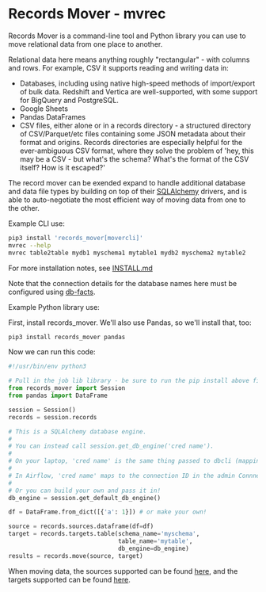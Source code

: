 # Records Mover - mvrec

Records Mover is a command-line tool and Python library you can
use to move relational data from one place to another.

Relational data here means anything roughly "rectangular" - with
columns and rows.  For example, CSV it supports reading and writing
data in:

* Databases, including using native high-speed methods of
  import/export of bulk data.  Redshift and Vertica are
  well-supported, with some support for BigQuery and PostgreSQL.
* Google Sheets
* Pandas DataFrames
* CSV files, either alone or in a records directory - a structured
  directory of CSV/Parquet/etc files containing some JSON metadata
  about their format and origins.  Records directories are especially
  helpful for the ever-ambiguous CSV format, where they solve the
  problem of 'hey, this may be a CSV - but what's the schema?  What's
  the format of the CSV itself?  How is it escaped?'

The record mover can be exended expand to handle additional database
and data file types by building on top of their
[SQLAlchemy](https://www.sqlalchemy.org/) drivers, and is able to
auto-negotiate the most efficient way of moving data from one to the
other.

Example CLI use:

```sh
pip3 install 'records_mover[movercli]'
mvrec --help
mvrec table2table mydb1 myschema1 mytable1 mydb2 myschema2 mytable2
```

For more installation notes, see [INSTALL.md](./INSTALL.md)

Note that the connection details for the database names here must be
configured using
[db-facts](https://github.com/bluelabsio/db-facts/blob/master/CONFIGURATION.md).

Example Python library use:

First, install records_mover.  We'll also use Pandas, so we'll install
that, too:

```sh
pip3 install records_mover pandas
```

Now we can run this code:

```python
#!/usr/bin/env python3

# Pull in the job lib library - be sure to run the pip install above first!
from records_mover import Session
from pandas import DataFrame

session = Session()
records = session.records

# This is a SQLAlchemy database engine.
#
# You can instead call session.get_db_engine('cred name').
#
# On your laptop, 'cred name' is the same thing passed to dbcli (mapping to something in LastPass).
#
# In Airflow, 'cred name' maps to the connection ID in the admin Connnections UI.
#
# Or you can build your own and pass it in!
db_engine = session.get_default_db_engine()

df = DataFrame.from_dict([{'a': 1}]) # or make your own!

source = records.sources.dataframe(df=df)
target = records.targets.table(schema_name='myschema',
                               table_name='mytable',
                               db_engine=db_engine)
results = records.move(source, target)
```

When moving data, the sources supported can be found
[here](./records_mover/records/sources/factory.py), and the
targets supported can be found [here](./records_mover/records/targets/factory.py).
